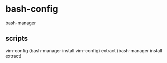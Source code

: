 # bash-config

bash-manager

## scripts
vim-config (bash-manager install vim-config)
extract (bash-manager install extract)
